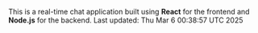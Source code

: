 This is a real-time chat application built using **React** for the frontend and **Node.js** for the backend.
Last updated: Thu Mar  6 00:38:57 UTC 2025
